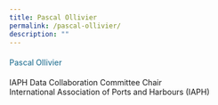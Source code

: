 ```yaml
---
title: Pascal Ollivier
permalink: /pascal-ollivier/
description: ""
---
```

<div class="row"> <div class="col is-3"> </div> <div class="col is-9 speaker-details"> <h4>Pascal Ollivier </h4> <p>IAPH Data Collaboration Committee Chair<br> International Association of Ports and Harbours (IAPH) <br> </p> <p></p> </div> </div>




<style type="text/css"> 
    .is-left{
      text-align: left;
    }
    h4{
      font-weight: 500; 
      color: #337B9A !important;
    }
     .speaker-details p { text-align: justified; }
  </style>